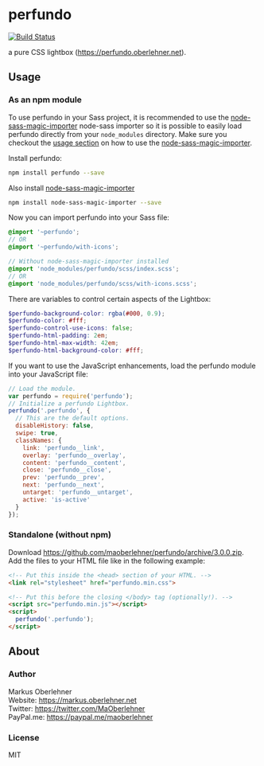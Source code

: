 # perfundo
[![Build Status](https://travis-ci.org/maoberlehner/perfundo.svg?branch=master)](https://travis-ci.org/maoberlehner/perfundo)

a pure CSS lightbox (https://perfundo.oberlehner.net).

## Usage
### As an npm module
To use perfundo in your Sass project, it is recommended to use the [node-sass-magic-importer](https://github.com/maoberlehner/node-sass-magic-importer/tree/master/packages/node-sass-magic-importer) node-sass importer so it is possible to easily load perfundo directly from your `node_modules` directory.
Make sure you checkout the [usage section](https://github.com/maoberlehner/node-sass-magic-importer/tree/master/packages/node-sass-magic-importer#usage) on how to use the [node-sass-magic-importer](https://github.com/maoberlehner/node-sass-magic-importer/tree/master/packages/node-sass-magic-importer).

Install perfundo:
```bash
npm install perfundo --save
```
Also install [node-sass-magic-importer](https://github.com/maoberlehner/node-sass-magic-importer/tree/master/packages/node-sass-magic-importer)
```bash
npm install node-sass-magic-importer --save
```

Now you can import perfundo into your Sass file:
```scss
@import '~perfundo';
// OR
@import '~perfundo/with-icons';

// Without node-sass-magic-importer installed
@import 'node_modules/perfundo/scss/index.scss';
// OR
@import 'node_modules/perfundo/scss/with-icons.scss';
```

There are variables to control certain aspects of the Lightbox:
```scss
$perfundo-background-color: rgba(#000, 0.9);
$perfundo-color: #fff;
$perfundo-control-use-icons: false;
$perfundo-html-padding: 2em;
$perfundo-html-max-width: 42em;
$perfundo-html-background-color: #fff;
```

If you want to use the JavaScript enhancements, load the perfundo module into your JavaScript file:
```js
// Load the module.
var perfundo = require('perfundo');
// Initialize a perfundo Lightbox.
perfundo('.perfundo', {
  // This are the default options.
  disableHistory: false,
  swipe: true,
  classNames: {
    link: 'perfundo__link',
    overlay: 'perfundo__overlay',
    content: 'perfundo__content',
    close: 'perfundo__close',
    prev: 'perfundo__prev',
    next: 'perfundo__next',
    untarget: 'perfundo__untarget',
    active: 'is-active'
  }
});
```

### Standalone (without npm)
Download https://github.com/maoberlehner/perfundo/archive/3.0.0.zip. Add the files to your HTML file like in the following example:
```html
<!-- Put this inside the <head> section of your HTML. -->
<link rel="stylesheet" href="perfundo.min.css">

<!-- Put this before the closing </body> tag (optionally!). -->
<script src="perfundo.min.js"></script>
<script>
  perfundo('.perfundo');
</script>
```

## About
### Author
Markus Oberlehner  
Website: https://markus.oberlehner.net  
Twitter: https://twitter.com/MaOberlehner  
PayPal.me: https://paypal.me/maoberlehner

### License
MIT
